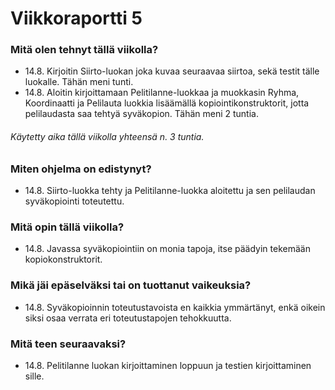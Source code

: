 # Viikkoraportti 5

### Mitä olen tehnyt tällä viikolla?

- 14.8. Kirjoitin Siirto-luokan joka kuvaa seuraavaa siirtoa, sekä testit tälle luokalle. Tähän meni tunti.
- 14.8. Aloitin kirjoittamaan Pelitilanne-luokkaa ja muokkasin Ryhma, Koordinaatti ja Pelilauta luokkia lisäämällä kopiointikonstruktorit, jotta pelilaudasta saa tehtyä syväkopion. Tähän meni 2 tuntia.

###### Käytetty aika tällä viikolla yhteensä n. 3 tuntia.

### Miten ohjelma on edistynyt?

- 14.8. Siirto-luokka tehty ja Pelitilanne-luokka aloitettu ja sen pelilaudan syväkopiointi toteutettu.

### Mitä opin tällä viikolla?

- 14.8. Javassa syväkopiointiin on monia tapoja, itse päädyin tekemään kopiokonstruktorit.

### Mikä jäi epäselväksi tai on tuottanut vaikeuksia?

- 14.8. Syväkopioinnin toteutustavoista en kaikkia ymmärtänyt, enkä oikein siksi osaa verrata eri toteutustapojen tehokkuutta.

### Mitä teen seuraavaksi?

- 14.8. Pelitilanne luokan kirjoittaminen loppuun ja testien kirjoittaminen sille.